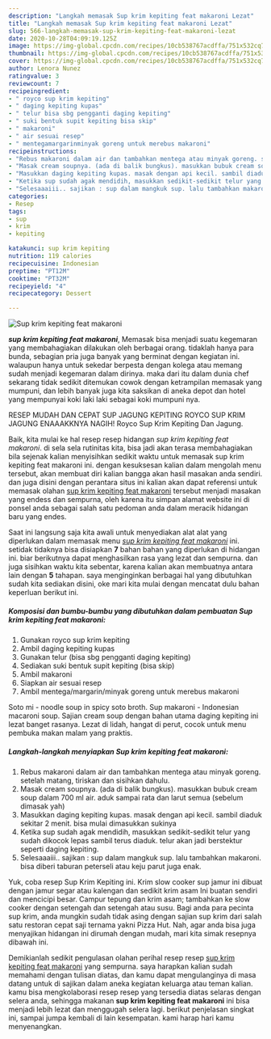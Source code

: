 ```yaml
---
description: "Langkah memasak Sup krim kepiting feat makaroni Lezat"
title: "Langkah memasak Sup krim kepiting feat makaroni Lezat"
slug: 566-langkah-memasak-sup-krim-kepiting-feat-makaroni-lezat
date: 2020-10-28T04:09:19.125Z
image: https://img-global.cpcdn.com/recipes/10cb538767acdffa/751x532cq70/sup-krim-kepiting-feat-makaroni-foto-resep-utama.jpg
thumbnail: https://img-global.cpcdn.com/recipes/10cb538767acdffa/751x532cq70/sup-krim-kepiting-feat-makaroni-foto-resep-utama.jpg
cover: https://img-global.cpcdn.com/recipes/10cb538767acdffa/751x532cq70/sup-krim-kepiting-feat-makaroni-foto-resep-utama.jpg
author: Lenora Nunez
ratingvalue: 3
reviewcount: 7
recipeingredient:
- " royco sup krim kepiting"
- " daging kepiting kupas"
- " telur bisa sbg pengganti daging kepiting"
- " suki bentuk supit kepiting bisa skip"
- " makaroni"
- " air sesuai resep"
- " mentegamargarinminyak goreng untuk merebus makaroni"
recipeinstructions:
- "Rebus makaroni dalam air dan tambahkan mentega atau minyak goreng. setelah matang, tiriskan dan sisihkan dahulu."
- "Masak cream soupnya. (ada di balik bungkus). masukkan bubuk cream soup dalam 700 ml air. aduk sampai rata dan larut semua (sebelum dimasak yah)"
- "Masukkan daging kepiting kupas. masak dengan api kecil. sambil diaduk sekitar 2 menit. bisa mulai dimasukkan sukinya"
- "Ketika sup sudah agak mendidih, masukkan sedikit-sedikit telur yang sudah dikocok lepas sambil terus diaduk. telur akan jadi berstektur seperti daging kepiting."
- "Selesaaaiii.. sajikan : sup dalam mangkuk sup. lalu tambahkan makaroni. bisa diberi taburan peterseli atau keju parut juga enak."
categories:
- Resep
tags:
- sup
- krim
- kepiting

katakunci: sup krim kepiting 
nutrition: 119 calories
recipecuisine: Indonesian
preptime: "PT12M"
cooktime: "PT32M"
recipeyield: "4"
recipecategory: Dessert

---
```



![Sup krim kepiting feat makaroni](https://img-global.cpcdn.com/recipes/10cb538767acdffa/751x532cq70/sup-krim-kepiting-feat-makaroni-foto-resep-utama.jpg)

<b><i>sup krim kepiting feat makaroni</i></b>, Memasak bisa menjadi suatu kegemaran yang membahagiakan dilakukan oleh berbagai orang. tidaklah hanya para bunda, sebagian pria juga banyak yang berminat dengan kegiatan ini. walaupun hanya untuk sekedar berpesta dengan kolega atau memang sudah menjadi kegemaran dalam dirinya. maka dari itu dalam dunia chef sekarang tidak sedikit ditemukan cowok dengan ketrampilan memasak yang mumpuni, dan lebih banyak juga kita saksikan di aneka depot dan hotel yang mempunyai koki laki laki sebagai koki mumpuni nya.

RESEP MUDAH DAN CEPAT SUP JAGUNG KEPITING ROYCO SUP KRIM JAGUNG ENAAAKKNYA NAGIH! Royco Sup Krim Kepiting Dan Jagung.

Baik, kita mulai ke hal resep resep hidangan <i>sup krim kepiting feat makaroni</i>. di sela sela rutinitas kita, bisa jadi akan terasa membahagiakan bila sejenak kalian menyisihkan sedikit waktu untuk memasak sup krim kepiting feat makaroni ini. dengan kesuksesan kalian dalam mengolah menu tersebut, akan membuat diri kalian bangga akan hasil masakan anda sendiri. dan juga disini dengan perantara situs ini kalian akan dapat referensi untuk memasak olahan <u>sup krim kepiting feat makaroni</u> tersebut menjadi masakan yang endess dan sempurna, oleh karena itu simpan alamat website ini di ponsel anda sebagai salah satu pedoman anda dalam meracik hidangan baru yang endes.


Saat ini langsung saja kita awali untuk menyediakan alat alat yang diperlukan dalam memasak menu <u><i>sup krim kepiting feat makaroni</i></u> ini. setidak tidaknya bisa disiapkan <b>7</b> bahan bahan yang diperlukan di hidangan ini. biar berikutnya dapat menghasilkan rasa yang lezat dan sempurna. dan juga sisihkan waktu kita sebentar, karena kalian akan membuatnya antara lain dengan <b>5</b> tahapan. saya menginginkan berbagai hal yang dibutuhkan sudah kita sediakan disini, oke mari kita mulai dengan mencatat dulu bahan keperluan berikut ini.

<!--inarticleads1-->

##### Komposisi dan bumbu-bumbu yang dibutuhkan dalam pembuatan Sup krim kepiting feat makaroni:

1. Gunakan  royco sup krim kepiting
1. Ambil  daging kepiting kupas
1. Gunakan  telur (bisa sbg pengganti daging kepiting)
1. Sediakan  suki bentuk supit kepiting (bisa skip)
1. Ambil  makaroni
1. Siapkan  air sesuai resep
1. Ambil  mentega/margarin/minyak goreng untuk merebus makaroni


Soto mi - noodle soup in spicy soto broth. Sup makaroni - Indonesian macaroni soup. Sajian cream soup dengan bahan utama daging kepiting ini lezat banget rasanya. Lezat di lidah, hangat di perut, cocok untuk menu pembuka makan malam yang praktis. 

<!--inarticleads2-->

##### Langkah-langkah menyiapkan Sup krim kepiting feat makaroni:

1. Rebus makaroni dalam air dan tambahkan mentega atau minyak goreng. setelah matang, tiriskan dan sisihkan dahulu.
1. Masak cream soupnya. (ada di balik bungkus). masukkan bubuk cream soup dalam 700 ml air. aduk sampai rata dan larut semua (sebelum dimasak yah)
1. Masukkan daging kepiting kupas. masak dengan api kecil. sambil diaduk sekitar 2 menit. bisa mulai dimasukkan sukinya
1. Ketika sup sudah agak mendidih, masukkan sedikit-sedikit telur yang sudah dikocok lepas sambil terus diaduk. telur akan jadi berstektur seperti daging kepiting.
1. Selesaaaiii.. sajikan : sup dalam mangkuk sup. lalu tambahkan makaroni. bisa diberi taburan peterseli atau keju parut juga enak.


Yuk, coba resep Sup Krim Kepiting ini. Krim slow cooker sup jamur ini dibuat dengan jamur segar atau kalengan dan sedikit krim asam Ini buatan sendiri dan mencicipi besar. Campur tepung dan krim asam; tambahkan ke slow cooker dengan setengah dan setengah atau susu. Bagi anda para pecinta sup krim, anda mungkin sudah tidak asing dengan sajian sup krim dari salah satu restoran cepat saji ternama yakni Pizza Hut. Nah, agar anda bisa juga menyajikan hidangan ini dirumah dengan mudah, mari kita simak resepnya dibawah ini. 

Demikianlah sedikit pengulasan olahan perihal resep resep <u>sup krim kepiting feat makaroni</u> yang sempurna. saya harapkan kalian sudah memahami dengan tulisan diatas, dan kamu dapat mengulanginya di masa datang untuk di sajikan dalam aneka kegiatan keluarga atau teman kalian. kamu bisa mengkolaborasi resep resep yang tersedia diatas selaras dengan selera anda, sehingga makanan <b>sup krim kepiting feat makaroni</b> ini bisa menjadi lebih lezat dan menggugah selera lagi. berikut penjelasan singkat ini, sampai jumpa kembali di lain kesempatan. kami harap hari kamu menyenangkan.
